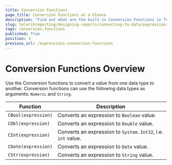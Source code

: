 ```yaml
---
title: Conversion Functions
page_title: Conversion Functions at a Glance
description: "Find out what are the built-in Conversion Functions in Telerik Reporting and how to use them in expressions in reports."
slug: telerikreporting/designing-reports/connecting-to-data/expressions/expressions-reference/functions/conversion-functions
tags: conversion,functions
published: True
position: 3
previous_url: /expressions-conversion-functions
---
```


# Conversion Functions Overview

Use the Conversion functions to convert a value from one data type to another. Conversion functions can use the following data types as arguments: `Numeric` and `String`.

| Function | Description |
| ------ | ------ |
| `CBool(expression)` |Converts an expression to `Boolean` value.|
| `CDbl(expression)` |Converts an expression to `Double` value.|
| `CInt(expression)` |Converts an expression to `System.Int32`, i.e. `int` value.|
| `CDate(expression)` |Converts an expression to `Date` value.|
| `CStr(expression)` |Converts an expression to `String` value.|

